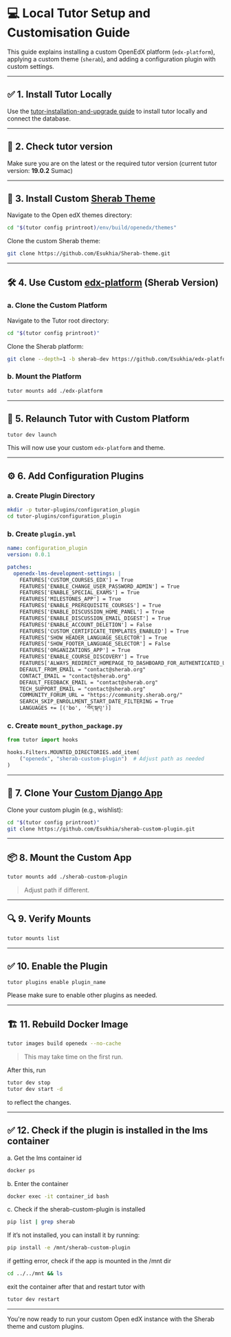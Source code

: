 # 💻 Local Tutor Setup and Customisation Guide

This guide explains installing a custom OpenEdX platform (`edx-platform`), applying a custom theme (`sherab`), and adding a configuration plugin with custom settings.

---

## ✅ 1. Install Tutor Locally

Use the [tutor-installation-and-upgrade guide](https://github.com/Esukhia/Sherab-Documentation/blob/main/tutor-installation-upgrade-guide.md) to install tutor locally and connect the database.

---

## 🚀 2. Check tutor version
Make sure you are on the latest or the required tutor version 
(current tutor version: **19.0.2** Sumac)

---

## 🎨 3. Install Custom [Sherab Theme](https://github.com/Esukhia/Sherab-theme)

Navigate to the Open edX themes directory:

```bash
cd "$(tutor config printroot)/env/build/openedx/themes"
```

Clone the custom Sherab theme:

```bash
git clone https://github.com/Esukhia/Sherab-theme.git 
```

---

## 🛠 4. Use Custom [edx-platform](https://github.com/Esukhia/edx-platform) (Sherab Version)

### a. Clone the Custom Platform

Navigate to the Tutor root directory:

```bash
cd "$(tutor config printroot)"
```

Clone the Sherab platform:

```bash
git clone --depth=1 -b sherab-dev https://github.com/Esukhia/edx-platform.git
```

### b. Mount the Platform

```bash
tutor mounts add ./edx-platform
```

---

## 🔁 5. Relaunch Tutor with Custom Platform

```bash
tutor dev launch
```

This will now use your custom `edx-platform` and theme.

---

## ⚙️ 6. Add Configuration Plugins

### a. Create Plugin Directory

```bash
mkdir -p tutor-plugins/configuration_plugin
cd tutor-plugins/configuration_plugin
```

### b. Create `plugin.yml`

```yaml
name: configuration_plugin
version: 0.0.1

patches:
  openedx-lms-development-settings: |
    FEATURES['CUSTOM_COURSES_EDX'] = True
    FEATURES['ENABLE_CHANGE_USER_PASSWORD_ADMIN'] = True
    FEATURES['ENABLE_SPECIAL_EXAMS'] = True
    FEATURES['MILESTONES_APP'] = True
    FEATURES['ENABLE_PREREQUISITE_COURSES'] = True
    FEATURES['ENABLE_DISCUSSION_HOME_PANEL'] = True
    FEATURES['ENABLE_DISCUSSION_EMAIL_DIGEST'] = True
    FEATURES['ENABLE_ACCOUNT_DELETION'] = False
    FEATURES['CUSTOM_CERTIFICATE_TEMPLATES_ENABLED'] = True
    FEATURES['SHOW_HEADER_LANGUAGE_SELECTOR'] = True
    FEATURES['SHOW_FOOTER_LANGUAGE_SELECTOR'] = False
    FEATURES['ORGANIZATIONS_APP'] = True
    FEATURES['ENABLE_COURSE_DISCOVERY'] = True
    FEATURES['ALWAYS_REDIRECT_HOMEPAGE_TO_DASHBOARD_FOR_AUTHENTICATED_USER'] = False
    DEFAULT_FROM_EMAIL = "contact@sherab.org"
    CONTACT_EMAIL = "contact@sherab.org"
    DEFAULT_FEEDBACK_EMAIL = "contact@sherab.org"
    TECH_SUPPORT_EMAIL = "contact@sherab.org"
    COMMUNITY_FORUM_URL = "https://community.sherab.org/"
    SEARCH_SKIP_ENROLLMENT_START_DATE_FILTERING = True
    LANGUAGES += [('bo', 'བོད་སྐད།')]
```

### c. Create `mount_python_package.py`

```python
from tutor import hooks

hooks.Filters.MOUNTED_DIRECTORIES.add_item(
    ("openedx", "sherab-custom-plugin")  # Adjust path as needed
)
```

---

## 🧩 7. Clone Your [Custom Django App](https://github.com/Esukhia/sherab-custom-plugin)

Clone your custom plugin (e.g., wishlist):

```bash
cd "$(tutor config printroot)"
git clone https://github.com/Esukhia/sherab-custom-plugin.git
```

---

## 📦 8. Mount the Custom App

```bash
tutor mounts add ./sherab-custom-plugin
```

> Adjust path if different.

---

## 🔍 9. Verify Mounts

```bash
tutor mounts list
```

---

## ✅ 10. Enable the Plugin

```bash
tutor plugins enable plugin_name
```

Please make sure to enable other plugins as needed.

---
## 🏗 11. Rebuild Docker Image

```bash
tutor images build openedx --no-cache
```
> This may take time on the first run.

After this, run 
```bash
tutor dev stop
tutor dev start -d
```
to reflect the changes.

---
## ✅ 12. Check if the plugin is installed in the lms container

a. Get the lms container id

```bash
docker ps 
```
b. Enter the container
```bash
docker exec -it container_id bash
```
c. Check if the sherab-custom-plugin is installed
```bash
pip list | grep sherab
```
If it’s not installed, you can install it by running:
```bash
pip install -e /mnt/sherab-custom-plugin
```
if getting error, check if the app is mounted in the /mnt dir
```bash
cd ../../mnt && ls
```

exit the container after that and restart tutor with 
```bash
tutor dev restart
```
---

You're now ready to run your custom Open edX instance with the Sherab theme and custom plugins.
